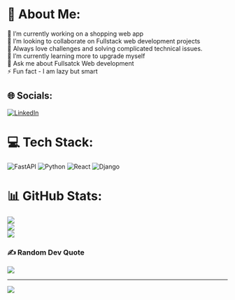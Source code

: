 # 💫 About Me:
🔭 I’m currently working on a shopping web app<br>👯 I’m looking to collaborate on Fullstack web development projects<br>🤝 Always love challenges and solving complicated technical issues.<br>🌱 I’m currently learning more to upgrade myself<br>💬 Ask me about Fullsatck Web development<br>⚡ Fun fact - I am lazy but smart


## 🌐 Socials:
[![LinkedIn](https://img.shields.io/badge/LinkedIn-%230077B5.svg?logo=linkedin&logoColor=white)](https://linkedin.com/in/Samuel-Narh) 

# 💻 Tech Stack:
![FastAPI](https://img.shields.io/badge/FastAPI-005571?style=for-the-badge&logo=fastapi) ![Python](https://img.shields.io/badge/python-3670A0?style=for-the-badge&logo=python&logoColor=ffdd54) ![React](https://img.shields.io/badge/react-%2320232a.svg?style=for-the-badge&logo=react&logoColor=%2361DAFB) ![Django](https://img.shields.io/badge/django-%23092E20.svg?style=for-the-badge&logo=django&logoColor=white)
# 📊 GitHub Stats:
![](https://github-readme-stats.vercel.app/api?username=SamuelNarh&theme=city_light&hide_border=true&include_all_commits=false&count_private=true)<br/>
![](https://github-readme-streak-stats.herokuapp.com/?user=SamuelNarh&theme=city_light&hide_border=true)<br/>
![](https://github-readme-stats.vercel.app/api/top-langs/?username=SamuelNarh&theme=city_light&hide_border=true&include_all_commits=false&count_private=true&layout=compact)

### ✍️ Random Dev Quote
![](https://quotes-github-readme.vercel.app/api?type=horizontal&theme=radical)

---
[![](https://visitcount.itsvg.in/api?id=SamuelNarh&icon=0&color=0)](https://visitcount.itsvg.in)

<!-- Proudly created with GPRM ( https://gprm.itsvg.in ) -->
